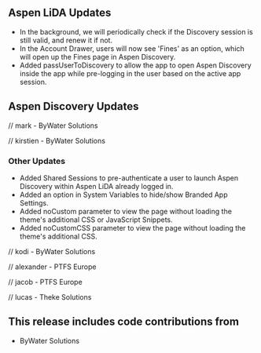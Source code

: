 ## Aspen LiDA Updates
- In the background, we will periodically check if the Discovery session is still valid, and renew it if not.
- In the Account Drawer, users will now see 'Fines' as an option, which will open up the Fines page in Aspen Discovery.
- Added passUserToDiscovery to allow the app to open Aspen Discovery inside the app while pre-logging in the user based on the active app session.

## Aspen Discovery Updates
// mark - ByWater Solutions

// kirstien - ByWater Solutions
### Other Updates
- Added Shared Sessions to pre-authenticate a user to launch Aspen Discovery within Aspen LiDA already logged in.
- Added an option in System Variables to hide/show Branded App Settings.
- Added noCustom parameter to view the page without loading the theme's additional CSS or JavaScript Snippets.
- Added noCustomCSS parameter to view the page without loading the theme's additional CSS.

// kodi - ByWater Solutions

// alexander - PTFS Europe

// jacob - PTFS Europe

// lucas - Theke Solutions


## This release includes code contributions from
- ByWater Solutions